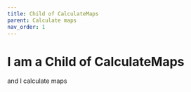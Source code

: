 ```yaml
---
title: Child of CalculateMaps
parent: Calculate maps
nav_order: 1
---
```


# I am a Child of CalculateMaps

and I calculate maps
